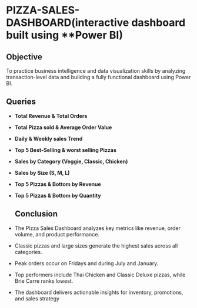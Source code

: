 # PIZZA-SALES-DASHBOARD(interactive dashboard built using **Power BI)

## Objective
To practice business intelligence and data visualization skills by analyzing transaction-level data and building a fully functional dashboard using Power BI.

## Queries
- **Total Revenue & Total Orders**
- **Total Pizza sold & Average Order Value**
- **Daily & Weekly sales Trend**
- **Top 5 Best-Selling & worst selling Pizzas**
- **Sales by Category (Veggie, Classic, Chicken)**
- **Sales by Size (S, M, L)**
- **Top 5 Pizzas & Bottom by Revenue**
- **Top 5 Pizzas & Bottom by Quantity**

  ## Conclusion
- The Pizza Sales Dashboard analyzes key metrics like revenue, order volume, and product performance.
- Classic pizzas and large sizes generate the highest sales across all categories.
- Peak orders occur on Fridays and during July and January.
- Top performers include Thai Chicken and Classic Deluxe pizzas, while Brie Carre ranks lowest.
- The dashboard delivers actionable insights for inventory, promotions, and sales strategy




